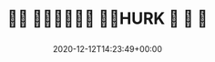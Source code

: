 ---
retweeted: false
source: <a href="https://about.twitter.com/products/tweetdeck" rel="nofollow">TweetDeck</a>
entities:
  hashtags: []
  symbols: []
  user_mentions: []
  urls:
  - url: https://t.co/9VG8Q4kxSA
    expanded_url: https://bit.ly/3m6RFso
    display_url: bit.ly/3m6RFso
    indices:
    - '25'
    - '48'
display_text_range:
- '0'
- '48'
favorite_count: '0'
id_str: '1337765100137156609'
truncated: false
retweet_count: '0'
id: '1337765100137156609'
possibly_sensitive: false
created_at: Sat Dec 12 14:23:49 +0000 2020
favorited: false
full_text: "\U0001F941\U0001F941\n\U0001F941\U0001F941\U0001F941\U0001F941\U0001F941\U0001F941\n\U0001F468‍\U0001F3A4HURK\n\U0001F3B8\n\U0001F3B8\n\U0001F3B8"
lang: en
quote_url: https://bit.ly/3m6RFso
tags:
- pesos/twitter
date: '2020-12-12T14:23:49+00:00'
src: https://twitter.com/bascht/status/1337765100137156609
original_url: https://twitter.com/bascht/status/1337765100137156609
type: twitter_tweet
text: "\U0001F941\U0001F941\n\U0001F941\U0001F941\U0001F941\U0001F941\U0001F941\U0001F941\n\U0001F468‍\U0001F3A4HURK\n\U0001F3B8\n\U0001F3B8\n\U0001F3B8"
title: "\U0001F941\U0001F941\n\U0001F941\U0001F941\U0001F941\U0001F941\U0001F941\U0001F941\n\U0001F468‍\U0001F3A4HURK\n\U0001F3B8\n\U0001F3B8\n\U0001F3B8\n"

---